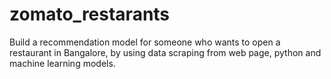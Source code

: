 # zomato_restarants
Build a recommendation model for someone who wants to open a restaurant in Bangalore, by using data scraping from web page, python and machine learning models.
